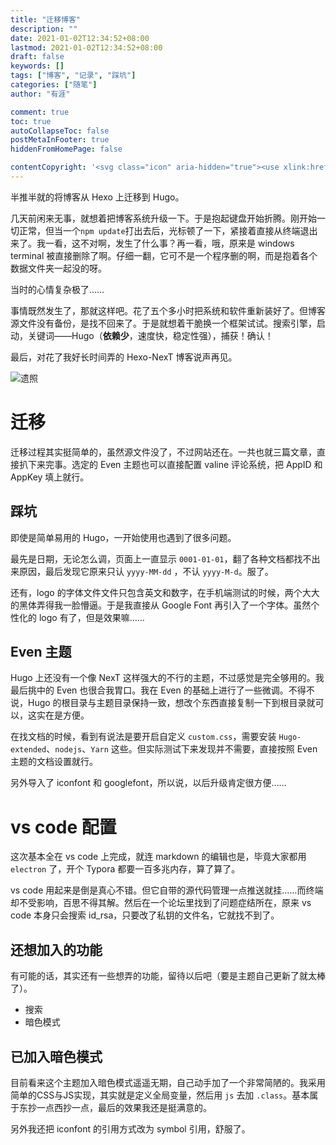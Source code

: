 ```yaml
---
title: "迁移博客"
description: ""
date: 2021-01-02T12:34:52+08:00
lastmod: 2021-01-02T12:34:52+08:00
draft: false
keywords: []
tags: ["博客", "记录", "踩坑"]
categories: ["随笔"]
author: "有涯"

comment: true
toc: true
autoCollapseToc: false
postMetaInFooter: true
hiddenFromHomePage: false

contentCopyright: '<svg class="icon" aria-hidden="true"><use xlink:href="#icon-cc"></use></svg>&#160<a rel="license" href="https://creativecommons.org/licenses/by-nc-nd/4.0/" target="_blank" title="Attribution-NonCommercial-NoDerivatives 4.0 International (CC BY-NC-ND 4.0)">署名-非商业性使用-禁止演绎 4.0 国际</a>&#160转载请保留原文链接及作者'
---
```


半推半就的将博客从 Hexo 上迁移到 Hugo。

<!--more-->

几天前闲来无事，就想着把博客系统升级一下。于是抱起键盘开始折腾。刚开始一切正常，但当一个```npm update```打出去后，光标顿了一下，紧接着直接从终端退出来了。我一看，这不对啊，发生了什么事？再一看，哦，原来是 windows terminal 被直接删除了啊。仔细一翻，它可不是一个程序删的啊，而是抱着各个数据文件夹一起没的呀。

当时的心情复杂极了……

事情既然发生了，那就这样吧。花了五个多小时把系统和软件重新装好了。但博客源文件没有备份，是找不回来了。于是就想着干脆换一个框架试试。搜索引擎，启动，关键词——Hugo（**依赖少**，速度快，稳定性强），捕获！确认！

最后，对花了我好长时间弄的 Hexo-NexT 博客说声再见。

![遗照](https://s3.ax1x.com/2021/01/02/sSUNM8.png)

# 迁移
迁移过程其实挺简单的，虽然源文件没了，不过网站还在。一共也就三篇文章，直接扒下来完事。选定的 Even 主题也可以直接配置 valine 评论系统，把 AppID 和 AppKey 填上就行。

## 踩坑
即使是简单易用的 Hugo，一开始使用也遇到了很多问题。

最先是日期，无论怎么调，页面上一直显示 ```0001-01-01```，翻了各种文档都找不出来原因，最后发现它原来只认 ```yyyy-MM-dd``` ，不认 ```yyyy-M-d```。服了。

还有，logo 的字体文件文件只包含英文和数字，在手机端测试的时候，两个大大的黑体弄得我一脸懵逼。于是我直接从 Google Font 再引入了一个字体。虽然个性化的 logo 有了，但是效果嘛……

## Even 主题
Hugo 上还没有一个像 NexT 这样强大的不行的主题，不过感觉是完全够用的。我最后挑中的 Even 也很合我胃口。我在 Even 的基础上进行了一些微调。不得不说，Hugo 的根目录与主题目录保持一致，想改个东西直接复制一下到根目录就可以，这实在是方便。

在找文档的时候，看到有说法是要开启自定义 ```custom.css```，需要安装 ```Hugo-extended```、```nodejs```、```Yarn``` 这些。但实际测试下来发现并不需要，直接按照 Even 主题的文档设置就行。

另外导入了 iconfont 和 googlefont，所以说，以后升级肯定很方便……

# vs code 配置
这次基本全在 vs code 上完成，就连 markdown 的编辑也是，毕竟大家都用 ```electron``` 了，开个 Typora 都要一百多兆内存，算了算了。

vs code 用起来是倒是真心不错。但它自带的源代码管理一点推送就挂……而终端却不受影响，百思不得其解。然后在一个论坛里找到了问题症结所在，原来 vs code 本身只会搜索 id_rsa，只要改了私钥的文件名，它就找不到了。

## 还想加入的功能
有可能的话，其实还有一些想弄的功能，留待以后吧（要是主题自己更新了就太棒了）。

- 搜索
- 暗色模式

## 已加入暗色模式
目前看来这个主题加入暗色模式遥遥无期，自己动手加了一个非常简陋的。我采用简单的CSS与JS实现，其实就是定义全局变量，然后用 ```js``` 去加 ```.class```。基本属于东抄一点西抄一点，最后的效果我还是挺满意的。

另外我还把 iconfont 的引用方式改为 symbol 引用，舒服了。